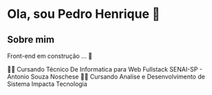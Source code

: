 # Ola, sou Pedro Henrique 👋

<h2> Sobre mim</h2>
<p> Front-end em construção ... 👷
 
 👨‍💻  Cursando Técnico De Informatica para Web Fullstack SENAI-SP - Antonio Souza Noschese
 👨‍💻  Cursando Analise e Desenvolvimento de Sistema Impacta Tecnologia
</p>



<!--
**pedroHenrique013/pedroHenrique013** is a ✨ _special_ ✨ repository because its `README.md` (this file) appears on your GitHub profile.

Here are some ideas to get you started:

- 🔭 I’m currently working on ...
- 🌱 I’m currently learning ...
- 👯 I’m looking to collaborate on ...
- 🤔 I’m looking for help with ...
- 💬 Ask me about ...
- 📫 How to reach me: ...
- 😄 Pronouns: ...
- ⚡ Fun fact: ...
-->
